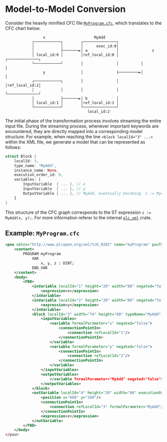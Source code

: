 # Model-to-Model Conversion

Consider the heavily minified CFC file [`MyProgram.cfc`](m2m.md#example-myprogramcfc), which translates to the CFC chart below.
```
                 x                      MyAdd
            ┌────────────┐        ┌───────────────┐
            │            │        │      exec_id:0│
            │            ├───────►│ a             │               z
            │ local_id:0 │        │ref_local_id:0 │          ┌──────────────┐
            └────────────┘        │               │          │              │
                 y                │               ├─────────►│              │
            ┌────────────┐        │               │          │ref_local_id:2│
            │            │        │               │          └──────────────┘
            │            ├───────►│ b             │
            │ local_id:1 │        │ref_local_id:1 │
            └────────────┘        └───────────────┘
                                     local_id:2
``` 

The initial phase of the transformation process involves streaming the entire input file. During the streaming process, whenever important keywords are encountered, they are directly mapped into a corresponding model structure. For example, when reaching the line `<block localId="3" ...>` within the XML file, we generate a model that can be represented as follows:
```rust
struct Block {
    localId: 3,
    type_name: "MyAdd",
    instance_name: None,
    execution_order_id: 0,
    variables: [
        InputVariable  { ... }, // x
        InputVariable  { ... }, // y
        OutputVariable { ... }, // MyAdd, eventually becoming `z := MyAdd`
    ]
}
```

This structure of the CFC graph corresponds to the ST expression `z := MyAdd(x, y);`. 
For more information referer to the internal [`plc_xml`](https://github.com/PLC-lang/rusty/tree/master/compiler/plc_xml) crate.

<!-- ### Examples
`MyAdd.st`
```smalltalk
FUNCTION MyAdd : DINT
    VAR_INPUT
        x, y : DINT;
    END_VAR

    MyAdd := x + y;
END_FUNCTION
``` -->

## Example: `MyProgram.cfc`
```xml
<pou xmlns="http://www.plcopen.org/xml/tc6_0201" name="myProgram" pouType="program">
    <content>
        PROGRAM myProgram
            VAR
                x, y, z : DINT;
            END_VAR
    </content>
    <body>
        <FBD>
            <inVariable localId="1" height="20" width="80" negated="false">
                <expression>x</expression>
            </inVariable>
            <inVariable localId="2" height="20" width="80" negated="false">
                <expression>y</expression>
            </inVariable>
            <block localId="3" width="74" height="60" typeName="MyAdd" executionOrderId="0">
                <inputVariables>
                    <variable formalParameter="x" negated="false">
                        <connectionPointIn>
                            <connection refLocalId="1"/>
                        </connectionPointIn>
                    </variable>
                    <variable formalParameter="y" negated="false">
                        <connectionPointIn>
                            <connection refLocalId="2"/>
                        </connectionPointIn>
                    </variable>
                </inputVariables>
                <outputVariables>
                    </variable formalParameter="MyAdd" negated="false">
                </outputVariables>
            </block>
            <outVariable localId="4" height="20" width="80" executionOrderId="1" negated="false" storage="none">
                <position x="680" y="160"/>
                <connectionPointIn>
                    <connection refLocalId="3" formalParameter="MyAdd"/>
                </connectionPointIn>
                <expression>z</expression>
            </outVariable>
        </FBD>
    </body>
</pou>
```